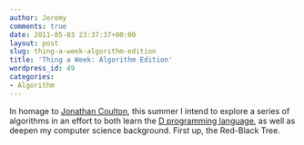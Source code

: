 ```yaml
---
author: Jeremy
comments: true
date: 2011-05-03 23:37:37+00:00
layout: post
slug: thing-a-week-algorithm-edition
title: 'Thing a Week: Algorithm Edition'
wordpress_id: 49
categories:
- Algorithm
---
```


In homage to [Jonathan Coulton](http://www.jonathancoulton.com/primer/thing-a-week/), this summer I intend to explore a series of algorithms in an effort to both learn the [D programming language](http://d-programming-language.org/), as well as deepen my computer science background. First up, the Red-Black Tree.
